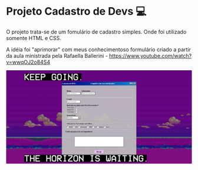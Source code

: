 # Projeto Cadastro de Devs :computer:

O projeto trata-se de um fomulário de cadastro simples. Onde foi utilizado somente HTML e CSS.

A idéia foi "aprimorar" com meus conhecimentoso formulário criado a partir da aula ministrada pela Rafaella Ballerini - https://www.youtube.com/watch?v=wwqOJ2o84S4

![CadastrodeDevs](./Final.jpg)
